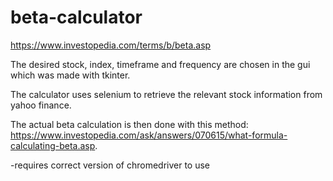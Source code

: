 # beta-calculator

https://www.investopedia.com/terms/b/beta.asp

The desired stock, index, timeframe and frequency are chosen in the gui which was made with tkinter.

The calculator uses selenium to retrieve the relevant stock information from yahoo finance.

The actual beta calculation is then done with this method: https://www.investopedia.com/ask/answers/070615/what-formula-calculating-beta.asp.


-requires correct version of chromedriver to use
